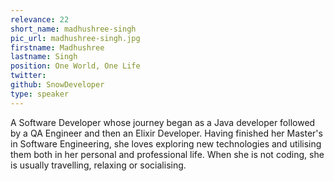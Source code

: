 ```yaml
---
relevance: 22
short_name: madhushree-singh
pic_url: madhushree-singh.jpg
firstname: Madhushree
lastname: Singh
position: One World, One Life
twitter:
github: SnowDeveloper
type: speaker
---
```


<p>A Software Developer whose journey began as a Java developer followed by a QA Engineer and then an Elixir Developer. Having finished her Master's in Software Engineering, she loves exploring new technologies and utilising them both in her personal and professional life. When she is not coding, she is usually travelling, relaxing or socialising.  </p>
